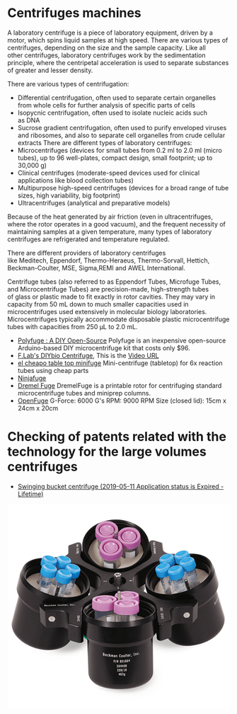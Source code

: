 

# Centrifuges machines

A laboratory centrifuge is a piece of laboratory equipment, driven by a motor, which spins liquid samples at high speed. There are various types of centrifuges, depending on the size and the sample capacity.
Like all other centrifuges, laboratory centrifuges work by the sedimentation principle, where the centripetal acceleration is used to separate substances of greater and lesser density.

There are various types of centrifugation:
-  Differential centrifugation, often used to separate certain organelles from whole cells for further analysis of specific parts of cells
- Isopycnic centrifugation, often used to isolate nucleic acids such as DNA
- Sucrose gradient centrifugation, often used to purify enveloped viruses and ribosomes, and also to separate cell organelles from crude cellular extracts
There are different types of laboratory centrifuges:
- Microcentrifuges
(devices for small tubes from 0.2 ml to 2.0 ml (micro tubes), up to 96 well-plates, compact design, small footprint; up to 30,000 g)
- Clinical centrifuges
(moderate-speed devices used for clinical applications like blood collection tubes)
- Multipurpose high-speed centrifuges
(devices for a broad range of tube sizes, high variability, big footprint)
- Ultracentrifuges (analytical and preparative models)

Because of the heat generated by air friction (even in ultracentrifuges, where the rotor operates in a good vacuum), and the frequent necessity of maintaining samples at a given temperature, many types of laboratory centrifuges are refrigerated and temperature regulated.


There are different providers of laboratory centrifuges like Meditech, Eppendorf, Thermo-Heraeus, Thermo-Sorvall, Hettich, Beckman-Coulter, MSE, Sigma,REMI and AWEL International.

Centrifuge tubes (also referred to as Eppendorf Tubes, Microfuge Tubes, and Microcentrifuge Tubes) are precision-made, high-strength tubes of glass or plastic made to fit exactly in rotor cavities. They may vary in capacity from 50 mL down to much smaller capacities used in microcentrifuges used extensively in molecular biology laboratories.
Microcentrifuges typically accommodate disposable plastic microcentrifuge tubes with capacities from 250 μL to 2.0 mL.


- [Polyfuge : A DIY Open-Source](https://www.kickstarter.com/projects/1733191226/polyfuge-a-diy-open-source-microcentrifuge-for-eve) Polyfuge is an inexpensive open-source Arduino-based DIY microcentrifuge kit that costs only $96. 
- [F.Lab's DIYbio Centrifuge](https://www.thingiverse.com/thing:1175393/makes), This is the [Video URL](https://youtu.be/LXfSYA7idDM)
- [el cheapo table top minifuge](https://www.thingiverse.com/thing:33818) Mini-centrifuge (tabletop) for 6x reaction tubes using cheap parts
- [Ninjafuge](https://github.com/hisashin/NinjaFuge)
- [Dremel Fuge](https://www.thingiverse.com/thing:1483) DremelFuge is a printable rotor for centrifuging standard microcentrifuge tubes and miniprep columns.
- [OpenFuge](https://www.thingiverse.com/thing:151406) G-Force: 6000 G's
RPM: 9000 RPM Size (closed lid): 15cm x 24cm x 20cm

# Checking of patents related with the technology for the large volumes centrifuges
 - [Swinging bucket centrifuge (2019-05-11 Application status is Expired - Lifetime)](https://patents.google.com/patent/US3028075A/en?q=bucket+centrifuge&oq=bucket+centrifuge)

![](/images/Centrifuge-Rotor-Benchtop-Swinging-Bucket-SX4400-B01425-2017-05.png)
